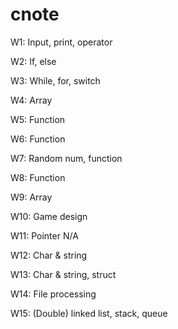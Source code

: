 # cnote
W1: Input, print, operator


W2: If, else

W3: While, for, switch

W4: Array

W5: Function

W6: Function

W7: Random num, function

W8: Function

W9: Array

W10: Game design

W11: Pointer N/A

W12: Char & string

W13: Char & string, struct

W14: File processing

W15: (Double) linked list, stack, queue
